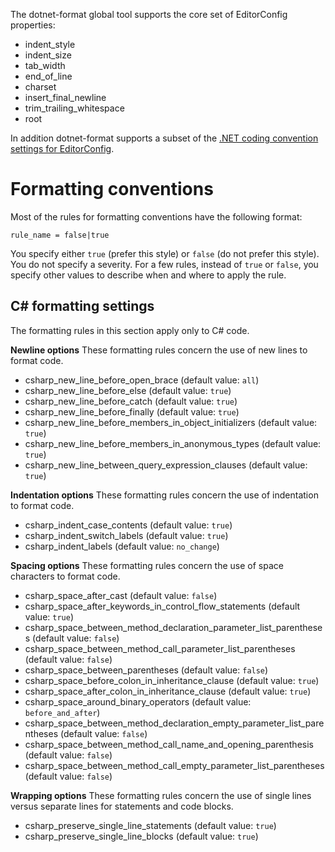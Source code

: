The dotnet-format global tool supports the core set of EditorConfig properties:

- indent_style
- indent_size
- tab_width
- end_of_line
- charset
- insert_final_newline
- trim_trailing_whitespace
- root

In addition dotnet-format supports a subset of the [.NET coding convention settings for EditorConfig](https://docs.microsoft.com/en-us/visualstudio/ide/editorconfig-code-style-settings-reference?view=vs-2017).

# Formatting conventions
Most of the rules for formatting conventions have the following format:

`rule_name = false|true`

You specify either `true` (prefer this style) or `false` (do not prefer this style). You do not specify a severity. For a few rules, instead of `true` or `false`, you specify other values to describe when and where to apply the rule.

## C# formatting settings
The formatting rules in this section apply only to C# code.

**Newline options**
These formatting rules concern the use of new lines to format code.

- csharp_new_line_before_open_brace (default value: `all`)
- csharp_new_line_before_else (default value: `true`)
- csharp_new_line_before_catch (default value: `true`)
- csharp_new_line_before_finally (default value: `true`)
- csharp_new_line_before_members_in_object_initializers (default value: `true`)
- csharp_new_line_before_members_in_anonymous_types (default value: `true`)
- csharp_new_line_between_query_expression_clauses (default value: `true`)

**Indentation options**
These formatting rules concern the use of indentation to format code.

- csharp_indent_case_contents (default value: `true`)
- csharp_indent_switch_labels (default value: `true`)
- csharp_indent_labels (default value: `no_change`)

**Spacing options**
These formatting rules concern the use of space characters to format code.

- csharp_space_after_cast (default value: `false`)
- csharp_space_after_keywords_in_control_flow_statements (default value: `true`)
- csharp_space_between_method_declaration_parameter_list_parentheses (default value: `false`)
- csharp_space_between_method_call_parameter_list_parentheses (default value: `false`)
- csharp_space_between_parentheses (default value: `false`)
- csharp_space_before_colon_in_inheritance_clause (default value: `true`)
- csharp_space_after_colon_in_inheritance_clause (default value: `true`)
- csharp_space_around_binary_operators (default value: `before_and_after`)
- csharp_space_between_method_declaration_empty_parameter_list_parentheses (default value: `false`)
- csharp_space_between_method_call_name_and_opening_parenthesis (default value: `false`)
- csharp_space_between_method_call_empty_parameter_list_parentheses (default value: `false`)

**Wrapping options**
These formatting rules concern the use of single lines versus separate lines for statements and code blocks.

- csharp_preserve_single_line_statements (default value: `true`)
- csharp_preserve_single_line_blocks (default value: `true`)